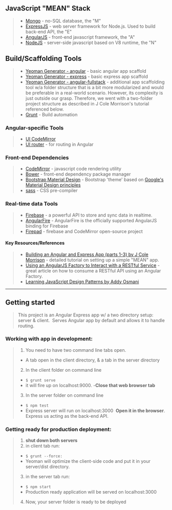 
## JavaScript "MEAN" Stack
  >* [Mongo](http://docs.mongodb.org/manual/) - no-SQL database, the "M"
  >* [ExpressJS](http://expressjs.com/starter/installing.html) - web server framework for Node.js. Used to build back-end API, the "E"
  >* [AngularJS](https://angularjs.org/) - front-end javascript framework, the "A"
  >* [NodeJS](http://nodejs.org/) - server-side javascript based on V8 runtime, the "N" 
 
## Build/Scaffolding Tools
  >* [Yeoman Generator - angular](https://github.com/yeoman/generator-angular) - basic angular app scaffold
  >* [Yeoman Generator - express](https://github.com/petecoop/generator-express) - basic express app scaffold
  >* [Yeoman Generator - angular-fullstack](https://github.com/DaftMonk/generator-angular-fullstack) - additional app scaffolding tool w/a folder structure that is a bit more modularized and would be preferable in a real-world scenario. However, its complexity is just outside our grasp. Therefore, we went with a two-folder project structure as described in J Cole Morrison's tutorial referenced below.
  >* [Grunt](http://gruntjs.com/) - Build automation

### Angular-specific Tools
  >* [UI CodeMirror](https://github.com/angular-ui/ui-codemirror)
  >* [UI router](https://github.com/angular-ui/ui-router) - for routing in Angular

### Front-end Dependencies
  >* [CodeMirror](http://codemirror.net/doc/manual.html) - javascript code rendering utility
  >* [Bower](http://bower.io/) - front-end dependency package manager
  >* [Bootstrap Material Design](http://fezvrasta.github.io/bootstrap-material-design/) - Bootstrap 'theme' based on [Google's Material Design principles](http://www.google.com/design/spec/material-design/introduction.html)
  >* [sass](http://sass-lang.com/) - CSS pre-compiler

### Real-time data Tools
  >* [Firebase](https://www.firebase.com/) - a powerful API to store and sync data in realtime.
  >* [AngularFire](https://www.firebase.com/docs/web/libraries/angular/) - AngularFire is the officially supported AngularJS binding for Firebase
  >* [Firepad](http://www.firepad.io/#1) - firebase and CodeMirror open-source project

#### Key Resources/References
  >* [Building an Angular and Express App (parts 1-3) by J Cole Morrison](http://start.jcolemorrison.com/building-an-angular-and-express-app-part-1/) - detailed tutorial on setting up a simple "MEAN" app.
  >* [Using an AngularJS Factory to Interact with a RESTful Service](http://weblogs.asp.net/dwahlin/using-an-angularjs-factory-to-interact-with-a-restful-service) - great article on how to consume a RESTful API using an Angular Factory.
  >* [Learning JavaScript Design Patterns by Addy Osmani](http://addyosmani.com/resources/essentialjsdesignpatterns/book/#detailmvcmvp)

-----------------------------------------

## Getting started
  > This project is an Angular Express app w/ a two directory setup: server &amp; client.  Serves Angular app by default and allows it to handle routing. 

### Working with app in development:
>1. You need to have two command line tabs open. 
  >- A tab open in the client directory, & a tab in the server directory
>2. In the client folder on command line 
  >- `$ grunt serve `
  >- it will fire up on localhost:9000. 
  >-**Close that web browser tab**
>3. In the server folder on command line 
  >- `$ npm test`
  >- Express server will run on localhost:3000  **Open it in the browser**. Express us acting as the back-end API.

### Getting ready for production deployment:
>1. **shut down both servers**
>2. in client tab run:
  >- `$ grunt --force:`
  >- Yeoman will optimize the client-side code and put it in your server/dist directory. 
>3. in the server tab run:
  >- `$ npm start`
  >- Production ready application will be served on localhost:3000
>4. Now, your server folder is ready to be deployed

